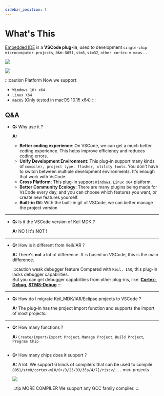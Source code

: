 ```yaml
---
sidebar_position: 1
---
```


# What's This

[Embedded IDE](https://marketplace.visualstudio.com/items?itemName=CL.eide) is a **VSCode plug-in**, used to development `single-chip microcomputer projects`, like: `8051`, `stm8`, `stm32`, `other cortex-m mcus` ...

![](https://em-ide.com/welcome_page.png)

![](https://em-ide.com/preview.png)

:::caution Platform
Now we support: 
  - `Windows 10+ x64`
  - `Linux X64`
  - `macOS` (Only tested in macOS 10.15 x64)
:::

## Q&A

- **Q:** Why use it ?

  **A:**
    - **Better coding experience**: On VSCode, we can get a much better coding experience. This helps improve efficiency and reduces coding errors. 
    - **Unify Development Environment**: This plug-in support many kinds of `compiler, project type, flasher, utility tools`. You don't have to switch between multiple development environments. It's enough that work with VsCode.
    - **Cross Platform**: This plug-in support `Windows`, `Linux x64` platform.
    - **Better Community Ecology**: There are many plugins being made for VsCode every day, and you can choose which features you want, or create new features yourself.
    - **Built-in Git**: With the built-in git of VSCode, we can better manage the project version.

---

- **Q:** Is it the VSCode version of Keil MDK ?

  **A:** NO ! It's NOT !

---

- **Q:** How is it different from Keil/IAR ?

  **A:** There's **not** a lot of difference. It is based on VSCode, this is the main difference.

  :::caution weak debugger feature
  Compared with `Keil, IAR`, this plug-in lacks debugger capabilities.<br/>
  But you can get debugger capabilities from other plug-ins, like: [**Cortex-Debug**](https://marketplace.visualstudio.com/items?itemName=marus25.cortex-debug), 
  [**STM8-Debug**](https://marketplace.visualstudio.com/items?itemName=CL.stm8-debug)
  :::

---

- **Q:** How do I migrate Keil_MDK/IAR/Eclipse projects to VSCode ?

  **A:** The plug-in has the project import function and supports the import of most projects.

---

- **Q:** How many functions ?

  **A:** `Create/Import/Export Project`, `Manage Project`, `Build Project`, `Program Chip`

---

- **Q:** How many chips does it support ?

  **A:** A lot. We support 6 kinds of compilers that can be used to compile `8051/stm8/cortex-m[0/0+/3/23/33/35p/4/7]/riscv/...` mcu projects

  ![](/docs_img/toolchains.png)

  :::tip MORE COMPILER
  We support any GCC family compiler.
  :::